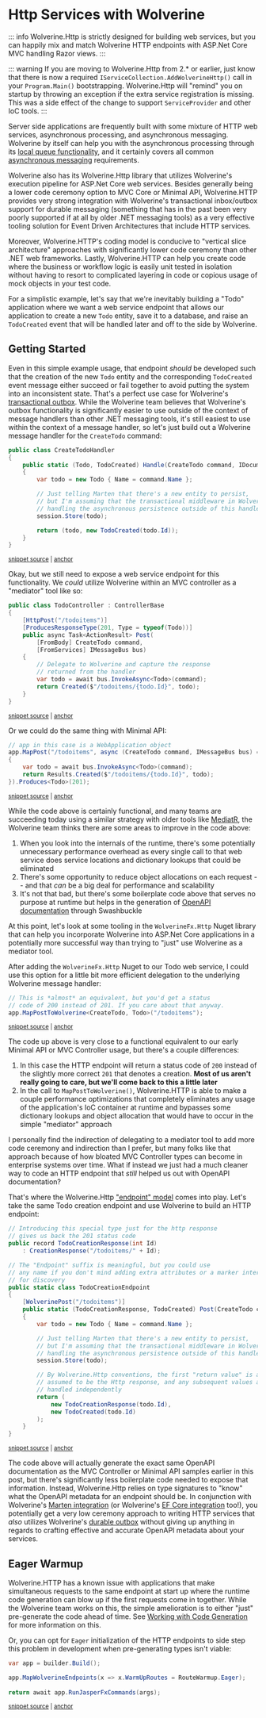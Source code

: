 # Http Services with Wolverine

::: info
Wolverine.Http is strictly designed for building web services, but you can happily mix and 
match Wolverine HTTP endpoints with ASP.Net Core MVC handling Razor views. 
:::

::: warning
If you are moving to Wolverine.Http from 2.* or earlier, just know that there is now a required `IServiceCollection.AddWolverineHttp()`
call in your `Program.Main()` bootstrapping. Wolverine.Http will "remind" you on startup by throwing an exception if the extra service registration is missing. This was a side effect
of the change to support `ServiceProvider` and other IoC tools. 
:::

Server side applications are frequently built with some mixture of HTTP web services, asynchronous processing, and
asynchronous messaging. Wolverine by itself can help you with the asynchronous processing through its [local queue functionality](/guide/messaging/transports/local),
and it certainly covers all common [asynchronous messaging](/guide/messaging/introduction) requirements. 

Wolverine also has its Wolverine.Http library
that utilizes Wolverine's execution pipeline for ASP.Net Core web services. Besides generally being a lower code ceremony
option to MVC Core or Minimal API, Wolverine.HTTP provides very strong integration with Wolverine's transactional inbox/outbox 
support for durable messaging (something that has in the past been very poorly supported if at all by older .NET messaging tools) as a very effective
tooling solution for Event Driven Architectures that include HTTP services. 

Moreover, Wolverine.HTTP's coding model is conducive to "vertical slice architecture" approaches with significantly lower
code ceremony than other .NET web frameworks. Lastly, Wolverine.HTTP can help you create code where the business or workflow
logic is easily unit tested in isolation without having to resort to complicated layering in code or copious usage of mock
objects in your test code.

For a simplistic example, let's say that we're inevitably building a "Todo" application where we want a web service
endpoint that allows our application to create a new `Todo` entity, save it to a database, and raise an `TodoCreated` event
that will be handled later and off to the side by Wolverine.

## Getting Started

Even in this simple example usage, that endpoint *should* be developed such that the creation of the new `Todo` entity
and the corresponding `TodoCreated` event message either succeed or fail together to avoid putting the system into an 
inconsistent state. That's a perfect use case for Wolverine's [transactional outbox](/guide/durability/). While the Wolverine 
team believes that Wolverine's outbox functionality is significantly easier to use outside of the context of message handlers
than other .NET messaging tools, it's still easiest to use within the context of a message handler, so let's just build
out a Wolverine message handler for the `CreateTodo` command:

<!-- snippet: sample_create_todo_handler -->
<a id='snippet-sample_create_todo_handler'></a>
```cs
public class CreateTodoHandler
{
    public static (Todo, TodoCreated) Handle(CreateTodo command, IDocumentSession session)
    {
        var todo = new Todo { Name = command.Name };

        // Just telling Marten that there's a new entity to persist,
        // but I'm assuming that the transactional middleware in Wolverine is
        // handling the asynchronous persistence outside of this handler
        session.Store(todo);

        return (todo, new TodoCreated(todo.Id));
    }
}
```
<sup><a href='https://github.com/JasperFx/wolverine/blob/main/src/Http/WolverineWebApi/Samples/TodoController.cs#L61-L78' title='Snippet source file'>snippet source</a> | <a href='#snippet-sample_create_todo_handler' title='Start of snippet'>anchor</a></sup>
<!-- endSnippet -->

Okay, but we still need to expose a web service endpoint for this functionality. We *could* utilize Wolverine within an MVC controller
as a "mediator" tool like so:

<!-- snippet: sample_TodoController_delegating_to_Wolverine -->
<a id='snippet-sample_todocontroller_delegating_to_wolverine'></a>
```cs
public class TodoController : ControllerBase
{
    [HttpPost("/todoitems")]
    [ProducesResponseType(201, Type = typeof(Todo))]
    public async Task<ActionResult> Post(
        [FromBody] CreateTodo command,
        [FromServices] IMessageBus bus)
    {
        // Delegate to Wolverine and capture the response
        // returned from the handler
        var todo = await bus.InvokeAsync<Todo>(command);
        return Created($"/todoitems/{todo.Id}", todo);
    }
}
```
<sup><a href='https://github.com/JasperFx/wolverine/blob/main/src/Http/WolverineWebApi/Samples/TodoController.cs#L14-L31' title='Snippet source file'>snippet source</a> | <a href='#snippet-sample_todocontroller_delegating_to_wolverine' title='Start of snippet'>anchor</a></sup>
<!-- endSnippet -->

Or we could do the same thing with Minimal API:

<!-- snippet: sample_wolverine_within_minimal_api -->
<a id='snippet-sample_wolverine_within_minimal_api'></a>
```cs
// app in this case is a WebApplication object
app.MapPost("/todoitems", async (CreateTodo command, IMessageBus bus) =>
{
    var todo = await bus.InvokeAsync<Todo>(command);
    return Results.Created($"/todoitems/{todo.Id}", todo);
}).Produces<Todo>(201);
```
<sup><a href='https://github.com/JasperFx/wolverine/blob/main/src/Http/WolverineWebApi/Samples/TodoController.cs#L37-L46' title='Snippet source file'>snippet source</a> | <a href='#snippet-sample_wolverine_within_minimal_api' title='Start of snippet'>anchor</a></sup>
<!-- endSnippet -->

While the code above is certainly functional, and many teams are succeeding today using a similar strategy with older tools like
[MediatR](https://github.com/jbogard/MediatR), the Wolverine team thinks there are some areas to improve in the code above:

1. When you look into the internals of the runtime, there's some potentially unnecessary performance overhead as every single
   call to that web service does service locations and dictionary lookups that could be eliminated
2. There's some opportunity to reduce object allocations on each request -- and that *can* be a big deal for performance and scalability
3. It's not that bad, but there's some boilerplate code above that serves no purpose at runtime but helps in the generation
   of [OpenAPI documentation](https://www.openapis.org/) through Swashbuckle

At this point, let's look at some tooling in the `WolverineFx.Http` Nuget library that can help you incorporate Wolverine into
ASP.Net Core applications in a potentially more successful way than trying to "just" use Wolverine as a mediator tool.

After adding the `WolverineFx.Http` Nuget to our Todo web service, I could use this option for a little bit more 
efficient delegation to the underlying Wolverine message handler:

<!-- snippet: sample_map_route_to_wolverine_handler -->
<a id='snippet-sample_map_route_to_wolverine_handler'></a>
```cs
// This is *almost* an equivalent, but you'd get a status
// code of 200 instead of 201. If you care about that anyway.
app.MapPostToWolverine<CreateTodo, Todo>("/todoitems");
```
<sup><a href='https://github.com/JasperFx/wolverine/blob/main/src/Http/WolverineWebApi/Samples/TodoController.cs#L51-L57' title='Snippet source file'>snippet source</a> | <a href='#snippet-sample_map_route_to_wolverine_handler' title='Start of snippet'>anchor</a></sup>
<!-- endSnippet -->

The code up above is very close to a functional equivalent to our early Minimal API or MVC Controller usage, but there's a 
couple differences:

1. In this case the HTTP endpoint will return a status code of `200` instead of the slightly more correct `201` that denotes
   a creation. **Most of us aren't really going to care, but we'll come back to this a little later**
2. In the call to `MapPostToWolverine()`, Wolverine.HTTP is able to make a couple performance optimizations that completely
   eliminates any usage of the application's IoC container at runtime and bypasses some dictionary lookups and object allocation
   that would have to occur in the simple "mediator" approach

I personally find the indirection of delegating to a mediator tool to add more code ceremony and indirection than I prefer,
but many folks like that approach because of how bloated MVC Controller types can become in enterprise systems over time. What
if instead we just had a much cleaner way to code an HTTP endpoint that *still* helped us out with OpenAPI documentation?

That's where the Wolverine.Http ["endpoint" model](/guide/http/endpoints) comes into play. Let's take the same Todo creation
endpoint and use Wolverine to build an HTTP endpoint:

<!-- snippet: sample_using_wolverine_endpoint_for_create_todo -->
<a id='snippet-sample_using_wolverine_endpoint_for_create_todo'></a>
```cs
// Introducing this special type just for the http response
// gives us back the 201 status code
public record TodoCreationResponse(int Id)
    : CreationResponse("/todoitems/" + Id);

// The "Endpoint" suffix is meaningful, but you could use
// any name if you don't mind adding extra attributes or a marker interface
// for discovery
public static class TodoCreationEndpoint
{
    [WolverinePost("/todoitems")]
    public static (TodoCreationResponse, TodoCreated) Post(CreateTodo command, IDocumentSession session)
    {
        var todo = new Todo { Name = command.Name };

        // Just telling Marten that there's a new entity to persist,
        // but I'm assuming that the transactional middleware in Wolverine is
        // handling the asynchronous persistence outside of this handler
        session.Store(todo);

        // By Wolverine.Http conventions, the first "return value" is always
        // assumed to be the Http response, and any subsequent values are
        // handled independently
        return (
            new TodoCreationResponse(todo.Id),
            new TodoCreated(todo.Id)
        );
    }
}
```
<sup><a href='https://github.com/JasperFx/wolverine/blob/main/src/Http/WolverineWebApi/Samples/TodoController.cs#L84-L116' title='Snippet source file'>snippet source</a> | <a href='#snippet-sample_using_wolverine_endpoint_for_create_todo' title='Start of snippet'>anchor</a></sup>
<!-- endSnippet -->

The code above will actually generate the exact same OpenAPI documentation as the MVC Controller or Minimal API samples 
earlier in this post, but there's significantly less boilerplate code needed to expose that information. Instead, Wolverine.Http
relies on type signatures to "know" what the OpenAPI metadata for an endpoint should be. In conjunction with Wolverine's [Marten
integration](/guide/durability/marten/) (or Wolverine's [EF Core integration](/guide/durability/efcore) too!),
you potentially get a very low ceremony approach to writing HTTP services that *also* utilizes Wolverine's [durable outbox](/guide/durability/)
without giving up anything in regards to crafting effective and accurate OpenAPI metadata about your services.

## Eager Warmup <Badge type="tip" text="4.1" />

Wolverine.HTTP has a known issue with applications that make simultaneous requests to the same endpoint
at start up where the runtime code generation can blow up if the first requests come in together. While the Wolverine team
works on this, the simple amelioration is to either "just" pre-generate the code ahead of time. See [Working with Code Generation](/guide/codegen) for more information on this.

Or, you can opt for `Eager` initialization of the HTTP endpoints to side step this problem in development
when pre-generating types isn't viable:

<!-- snippet: sample_eager_http_warmup -->
<a id='snippet-sample_eager_http_warmup'></a>
```cs
var app = builder.Build();

app.MapWolverineEndpoints(x => x.WarmUpRoutes = RouteWarmup.Eager);
    
return await app.RunJasperFxCommands(args);
```
<sup><a href='https://github.com/JasperFx/wolverine/blob/main/src/Http/CrazyStartingWebApp/Program.cs#L21-L29' title='Snippet source file'>snippet source</a> | <a href='#snippet-sample_eager_http_warmup' title='Start of snippet'>anchor</a></sup>
<!-- endSnippet -->



